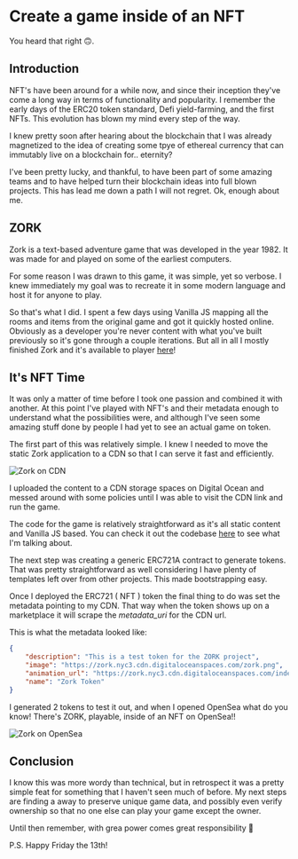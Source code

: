 # Create a game inside of an NFT

You heard that right 🙃.

## Introduction

NFT's have been around for a while now, and since their inception they've come a long way in terms of functionality and popularity. I remember the early days of the ERC20 token standard, Defi yield-farming, and the first NFTs. This evolution has blown my mind every step of the way.

I knew pretty soon after hearing about the blockchain that I was already magnetized to the idea of creating some tpye of ethereal currency that can immutably live on a blockchain for.. eternity?

I've been pretty lucky, and thankful, to have been part of some amazing teams and to have helped turn their blockchain ideas into full blown projects. This has lead me down a path I will not regret. Ok, enough about me.

## ZORK

Zork is a text-based adventure game that was developed in the year 1982. It was made for and played on some of the earliest computers.

For some reason I was drawn to this game, it was simple, yet so verbose. I knew immediately my goal was to recreate it in some modern language and host it for anyone to play.

So that's what I did. I spent a few days using Vanilla JS mapping all the rooms and items from the original game and got it quickly hosted online. Obviously as a developer you're never content with what you've built previously so it's gone through a couple iterations. But all in all I mostly finished Zork and it's available to player [here](https://dlzer.dev/projects/zork)!

## It's NFT Time

It was only a matter of time before I took one passion and combined it with another. At this point I've played with NFT's and their metadata enough to understand what the possibilities were, and although I've seen some amazing stuff done by people I had yet to see an actual game on token.

The first part of this was relatively simple. I knew I needed to move the static Zork application to a CDN so that I can serve it fast and efficiently.

![Zork on CDN](https://dlzer.dev/assets/zork-cdn.png 'Zork On CDN')

I uploaded the content to a CDN storage spaces on Digital Ocean and messed around with some policies until I was able to visit the CDN link and run the game.

The code for the game is relatively straightforward as it's all static content and Vanilla JS based. You can check it out the codebase [here](https://github.com/dlzer/zork) to see what I'm talking about.

The next step was creating a generic ERC721A contract to generate tokens. That was pretty straightforward as well considering I have plenty of templates left over from other projects. This made bootstrapping easy.

Once I deployed the ERC721 ( NFT ) token the final thing to do was set the metadata pointing to my CDN. That way when the token shows up on a marketplace it will scrape the <em>metadata_uri</em> for the CDN url.

This is what the metadata looked like:

```json
{
	"description": "This is a test token for the ZORK project",
	"image": "https://zork.nyc3.cdn.digitaloceanspaces.com/zork.png",
	"animation_url": "https://zork.nyc3.cdn.digitaloceanspaces.com/index.html",
	"name": "Zork Token"
}
```

I generated 2 tokens to test it out, and when I opened OpenSea what do you know! There's ZORK, playable, inside of an NFT on OpenSea!!

![Zork on OpenSea](https://dlzer.dev/assets/zork-opensea.png 'Zork On OpenSea')

## Conclusion

I know this was more wordy than technical, but in retrospect it was a pretty simple feat for something that I haven't seen much of before. My next steps are finding a away to preserve unique game data, and possibly even verify ownership so that no one else can play your game except the owner.

Until then remember, with grea power comes great responsibility 🧙

P.S. Happy Friday the 13th!
